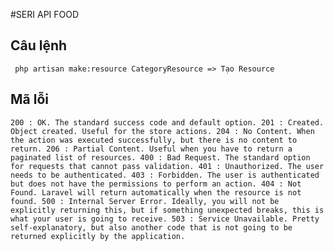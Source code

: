 #SERI API FOOD


## Câu lệnh
` php artisan make:resource CategoryResource => Tạo Resource`

## Mã lỗi
`
    200 : OK. The standard success code and default option.
    201 : Created. Object created. Useful for the store actions.
    204 : No Content. When the action was executed successfully, but there is no content to return.
    206 : Partial Content. Useful when you have to return a paginated list of resources.
    400 : Bad Request. The standard option for requests that cannot pass validation.
    401 : Unauthorized. The user needs to be authenticated.
    403 : Forbidden. The user is authenticated but does not have the permissions to perform an action.
    404 : Not Found. Laravel will return automatically when the resource is not found.
    500 : Internal Server Error. Ideally, you will not be explicitly returning this, but if something unexpected breaks, this is what your user is going to receive.
    503 : Service Unavailable. Pretty self-explanatory, but also another code that is not going to be returned explicitly by the application.
`

